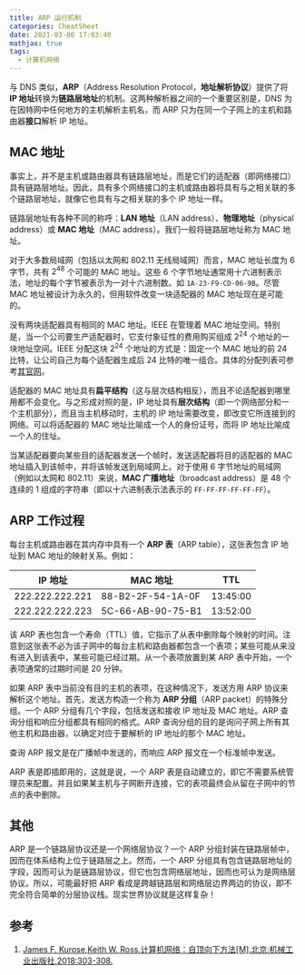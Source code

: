 ```yaml
---
title: ARP 运行机制
categories: CheatSheet
date: 2021-03-06 17:03:40
mathjax: true
tags:
  - 计算机网络
---
```


与 DNS 类似，**ARP**（Address Resolution Protocol，**地址解析协议**）提供了将 **IP 地址**转换为**链路层地址**的机制。这两种解析器之间的一个重要区别是，DNS 为在因特网中任何地方的主机解析主机名，而 ARP 只为在同一个子网上的主机和路由器**接口**解析 IP 地址。

<!-- more -->

## MAC 地址

事实上，并不是主机或路由器具有链路层地址，而是它们的适配器（即网络接口）具有链路层地址。因此，具有多个网络接口的主机或路由器将具有与之相关联的多个链路层地址，就像它也具有与之相关联的多个 IP 地址一样。

链路层地址有各种不同的称呼：**LAN 地址**（LAN address）、**物理地址**（physical address）或 **MAC 地址**（MAC address）。我们一般将链路层地址称为 MAC 地址。

对于大多数局域网（包括以太网和 802.11 无线局域网）而言，MAC 地址长度为 6 字节，共有 $2^{48}$ 个可能的 MAC 地址。这些 6 个字节地址通常用十六进制表示法，地址的每个字节被表示为一对十六进制数。如 `1A-23-F9-CD-06-9B`。尽管 MAC 地址被设计为永久的，但用软件改变一块适配器的 MAC 地址现在是可能的。

没有两块适配器具有相同的 MAC 地址。IEEE 在管理着 MAC 地址空间。特别是，当一个公司要生产适配器时，它支付象征性的费用购买组成 $2^{24}$ 个地址的一块地址空间。IEEE 分配这块 $2^{24}$ 个地址的方式是：固定一个 MAC 地址的前 24 比特，让公司自己为每个适配器生成后 24 比特的唯一组合。具体的分配列表可参考[其官网](http://standards-oui.ieee.org/oui/oui.txt)。

适配器的 MAC 地址具有**扁平结构**（这与层次结构相反），而且不论适配器到哪里用都不会变化。与之形成对照的是，IP 地址具有**层次结构**（即一个网络部分和一个主机部分），而且当主机移动时，主机的 IP 地址需要改变，即改变它所连接到的网络。可以将适配器的 MAC 地址比喻成一个人的身份证号，而将 IP 地址比喻成一个人的住址。

当某适配器要向某些目的适配器发送一个帧时，发送适配器将目的适配器的 MAC 地址插入到该帧中，并将该帧发送到局域网上。对于使用 6 字节地址的局域网（例如以太网和 802.11）来说，**MAC 广播地址**（broadcast address）是 48 个连续的 1 组成的字符串（即以十六进制表示法表示的 `FF-FF-FF-FF-FF-FF`）。

## ARP 工作过程

每台主机或路由器在其内存中具有一个 **ARP 表**（ARP table），这张表包含 IP 地址到 MAC 地址的映射关系。例如：

IP 地址 | MAC 地址 | TTL
--- | --- | ---
222.222.222.221 | 88-B2-2F-54-1A-0F | 13:45:00
222.222.222.223 | 5C-66-AB-90-75-B1 | 13:52:00

该 ARP 表也包含一个寿命（TTL）值，它指示了从表中删除每个映射的时间。注意到这张表不必为该子网中的每台主机和路由器都包含一个表项；某些可能从来没有进入到该表中，某些可能已经过期。从一个表项放置到某 ARP 表中开始，一个表项通常的过期时间是 20 分钟。

如果 ARP 表中当前没有目的主机的表项，在这种情况下，发送方用 ARP 协议来解析这个地址。首先，发送方构造一个称为 **ARP 分组**（ARP packet）的特殊分组。一个 ARP 分组有几个字段，包括发送和接收 IP 地址及 MAC 地址。ARP 查询分组和响应分组都具有相同的格式。ARP 查询分组的目的是询问子网上所有其他主机和路由器，以确定对应于要解析的 IP 地址的那个 MAC 地址。

查询 ARP 报文是在广播帧中发送的，而响应 ARP 报文在一个标准帧中发送。

ARP 表是即插即用的，这就是说，一个 ARP 表是自动建立的，即它不需要系统管理员来配置。并且如果某主机与子网断开连接，它的表项最终会从留在子网中的节点的表中删除。

## 其他

ARP 是一个链路层协议还是一个网络层协议？一个 ARP 分组封装在链路层帧中，因而在体系结构上位于链路层之上。然而，一个 ARP 分组具有包含链路层地址的字段，因而可认为是链路层协议，但它也包含网络层地址，因而也可认为是网络层协议。所以，可能最好把 ARP 看成是跨越链路层和网络层边界两边的协议，即不完全符合简单的分层协议栈。现实世界协议就是这样复杂！

## 参考

1. [James F. Kurose,Keith W. Ross.计算机网络：自顶向下方法[M].北京:机械工业出版社,2018:303-308.](https://book.douban.com/subject/30280001/)
